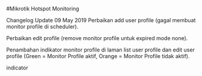#Mikrotik Hotspot Monitoring

Changelog
Update 09 May 2019
Perbaikan add user profile (gagal membuat monitor profile di scheduler).

Perbaikan edit profile (remove monitor profile untuk expired mode none).

Penambahan indikator monitor profile di laman list user profile dan edit user profile (Green = Monitor Profile aktif, Orange = Monitor Profile tidak aktif).

indicator
